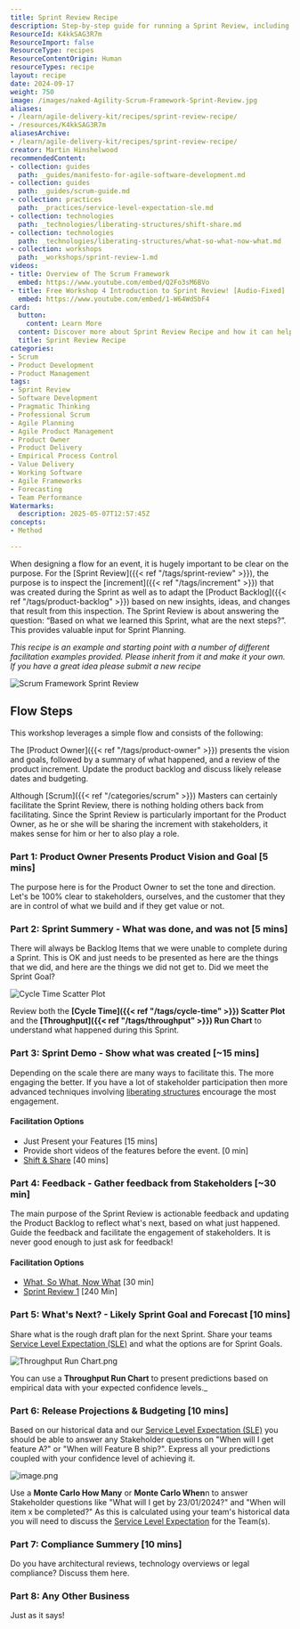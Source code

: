 ```yaml
---
title: Sprint Review Recipe
description: Step-by-step guide for running a Sprint Review, including presenting the increment, gathering feedback, updating the backlog, forecasting, and addressing stakeholder questions.
ResourceId: K4kkSAG3R7m
ResourceImport: false
ResourceType: recipes
ResourceContentOrigin: Human
resourceTypes: recipe
layout: recipe
date: 2024-09-17
weight: 750
image: /images/naked-Agility-Scrum-Framework-Sprint-Review.jpg
aliases:
- /learn/agile-delivery-kit/recipes/sprint-review-recipe/
- /resources/K4kkSAG3R7m
aliasesArchive:
- /learn/agile-delivery-kit/recipes/sprint-review-recipe/
creator: Martin Hinshelwood
recommendedContent:
- collection: guides
  path: _guides/manifesto-for-agile-software-development.md
- collection: guides
  path: _guides/scrum-guide.md
- collection: practices
  path: _practices/service-level-expectation-sle.md
- collection: technologies
  path: _technologies/liberating-structures/shift-share.md
- collection: technologies
  path: _technologies/liberating-structures/what-so-what-now-what.md
- collection: workshops
  path: _workshops/sprint-review-1.md
videos:
- title: Overview of The Scrum Framework
  embed: https://www.youtube.com/embed/Q2Fo3sM6BVo
- title: Free Workshop 4 Introduction to Sprint Review! [Audio-Fixed]
  embed: https://www.youtube.com/embed/1-W64WdSbF4
card:
  button:
    content: Learn More
  content: Discover more about Sprint Review Recipe and how it can help you in your Agile journey!
  title: Sprint Review Recipe
categories:
- Scrum
- Product Development
- Product Management
tags:
- Sprint Review
- Software Development
- Pragmatic Thinking
- Professional Scrum
- Agile Planning
- Agile Product Management
- Product Owner
- Product Delivery
- Empirical Process Control
- Value Delivery
- Working Software
- Agile Frameworks
- Forecasting
- Team Performance
Watermarks:
  description: 2025-05-07T12:57:45Z
concepts:
- Method

---
```

When designing a flow for an event, it is hugely important to be clear on the purpose. For the [Sprint Review]({{< ref "/tags/sprint-review" >}}), the purpose is to inspect the [increment]({{< ref "/tags/increment" >}}) that was created during the Sprint as well as to adapt the [Product Backlog]({{< ref "/tags/product-backlog" >}}) based on new insights, ideas, and changes that result from this inspection. The Sprint Review is about answering the question: “Based on what we learned this Sprint, what are the next steps?”. This provides valuable input for Sprint Planning.

_This recipe is an example and starting point with a number of different facilitation examples provided. Please inherit from it and make it your own. If you have a great idea please submit a new recipe_

![Scrum Framework Sprint Review](./../assets/images/naked-agility-scrum-framework-sprint-review.jpg)

## Flow Steps

This workshop leverages a simple flow and consists of the following:

The [Product Owner]({{< ref "/tags/product-owner" >}}) presents the vision and goals, followed by a summary of what happened, and a review of the product increment. Update the product backlog and discuss likely release dates and budgeting.

Although [Scrum]({{< ref "/categories/scrum" >}}) Masters can certainly facilitate the Sprint Review, there is nothing holding others back from facilitating. Since the Sprint Review is particularly important for the Product Owner, as he or she will be sharing the increment with stakeholders, it makes sense for him or her to also play a role.

### Part 1: Product Owner Presents Product Vision and Goal [5 mins]

The purpose here is for the Product Owner to set the tone and direction. Let's be 100% clear to stakeholders, ourselves, and the customer that they are in control of what we build and if they get value or not.

### Part 2: Sprint Summery - What was done, and was not [5 mins]

There will always be Backlog Items that we were unable to complete during a Sprint. This is OK and just needs to be presented as here are the things that we did, and here are the things we did not get to. Did we meet the Sprint Goal?

![Cycle Time Scatter Plot](./../assets/images/naked-agility-kanban-cycle-time-scatter-plot.jpg)

Review both the **[Cycle Time]({{< ref "/tags/cycle-time" >}}) Scatter Plot** and the **[Throughput]({{< ref "/tags/throughput" >}}) Run Chart** to understand what happened during this Sprint.

### Part 3: Sprint Demo - Show what was created [~15 mins]

Depending on the scale there are many ways to facilitate this. The more engaging the better. If you have a lot of stakeholder participation then more advanced techniques involving [liberating structures](../_technologies/liberating-structures.md) encourage the most engagement.

#### Facilitation Options

- Just Present your Features [15 mins]
- Provide short videos of the features before the event. [0 min]
- [Shift & Share](../_technologies/liberating-structures/shift-share.md) [40 mins]

### Part 4: Feedback - Gather feedback from Stakeholders [~30 min]

The main purpose of the Sprint Review is actionable feedback and updating the Product Backlog to reflect what's next, based on what just happened. Guide the feedback and facilitate the engagement of stakeholders. It is never good enough to just ask for feedback!

#### Facilitation Options

- [What, So What, Now What](../_technologies/liberating-structures/what-so-what-now-what.md) [30 min]
- [Sprint Review 1](../_workshops/sprint-review-1.md) [240 Min]

### Part 5: What's Next? - Likely Sprint Goal and Forecast [10 mins]

Share what is the rough draft plan for the next Sprint. Share your teams [Service Level Expectation (SLE)](../_practices/service-level-expectation-sle.md) and what the options are for Sprint Goals.

![Throughput Run Chart.png](./../assets/images/naked-agility-kanban-throughput-run-chart.jpg)

You can use a **Throughput Run Chart** to present predictions based on empirical data with your expected confidence levels.\_

### Part 6: Release Projections & Budgeting [10 mins]

Based on our historical data and our [Service Level Expectation (SLE)](../_practices/service-level-expectation-sle.md) you should be able to answer any Stakeholder questions on "When will I get feature A?" or "When will Feature B ship?". Express all your predictions coupled with your confidence level of achieving it.

![image.png](./../assets/images/naked-agility-kanban-cycle-time-scatter-plot.jpg)

Use a **Monte Carlo How Many** or **Monte Carlo When**n to answer Stakeholder questions like "What will I get by 23/01/2024?" and "When will item x be completed?" As this is calculated using your team's historical data you will need to discuss the [Service Level Expectation](../_practices/service-level-expectation-sle.md) for the Team(s).

### Part 7: Compliance Summery [10 mins]

Do you have architectural reviews, technology overviews or legal compliance? Discuss them here.

### Part 8: Any Other Business

Just as it says!
